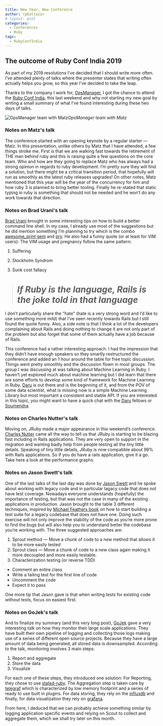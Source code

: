 ```yaml
---
title: New Year, New Conference
author: rpbaltazar
# layout: post
categories:
  - Conferences
  - Ruby
tags:
  - RubyConfIndia
---
```

## The outcome of Ruby Conf India 2019

As part of my 2019 resolutions I’ve decided that I should write more often. I’ve attended plenty of talks where the presenter states that writing often actually helps you grow, so this year I’ve decided to take the leap.

Thanks to the company I work for, [OpsManager](https://opsmanager.com), I got the chance to attend the [Ruby Conf India](https://www.rubyconfindia.org/), this last weekend and why not starting my new goal by writing a small summary of what I’ve found interesting during these two days of talks.

![OpsManager team with Matz](https://cdn-images-1.medium.com/max/8064/1*AuOTaFj3jAWeK6nCqoyWbw.jpeg)*OpsManager team with Matz*


### Notes on Matz's talk

The conference started with an opening keynote by a regular starter — Matz. In this presentation, unlike others by Matz that I have attended, a few things stroke me. First is that we are walking fast towards the retirement of THE man behind ruby and this is raising quite a few questions on the core team. Who and how are they going to replace Matz who has always had a strong opinion in regards to ruby development. I’m pretty sure they will find a solution, but there might be a critical transition period, that hopefully will run as smoothly as the latest ruby releases upgrades! On other notes, Matz mentioned that this year will be the year of the concurrency for him and how ruby 3 is planned to bring better tooling. Finally he re-stated that static typing in ruby is something that should not be needed and he won’t do any work towards that direction.

### Notes on Brad Urani's talk

[Brad Urani](http://fractalbanana.com) brought in some interesting tips on how to build a better command line shell. In my case, I already use most of the suggestions but he did mention something I’m planning to try which is the combo [awesome_print gem](https://github.com/awesome-print/awesome_print) and [pry](https://github.com/pry/pry).
He also had a funny quote (or at least for VIM users): The VIM usage and pregnancy follow the same pattern:

1. Suffering

1. Stockholm Syndrom

1. Sunk cost fallacy

> # *If Ruby is the language, Rails is the joke told in that language*

I don’t particularly share the “hate” (hate is a very strong word and I’d like to use something more mild) that I’ve seen recently towards Rails but I still found the quote funny. Also, a side note is that I think a lot of the developers complaining about Rails and doing nothing to change it are not only part of the problem but also forget that some of them actually have a job because of Rails.

This conference had a rather interesting approach. I had the impression that they didn’t have enough speakers so they smartly restructured the conference and added an 1 hour around the table for free topic discussion. Things went pretty smoothly and the discussion flown in most groups. The group I was discussing at was talking about Machine Learning in Ruby. I haven’t yet explored much about machine learning but I did learn that there are some efforts to develop some kind of framework for Machine Learning in Ruby. [Daru](https://github.com/SciRuby/daru) is out there and is the beginning of it, and from the POV of some data scientist, what is missing now is a simple Machine Learning Library but most important a consistent and stable API. If you are interested in this topic, you might want to have a quick chat with the [Daru](https://github.com/SciRuby/daru) fellows or [Soumendra](https://twitter.com/dataBiryani).

### Notes on Charles Nutter's talk

Moving on, JRuby made a major appearance in this weekend’s conference. [Charles Nutter](https://twitter.com/headius) came all the way to tell us that JRuby is starting to be blazing fast including in Rails applications. They are very open to support in the migration and wanting badly help from people testing all the tiny little details.
Speaking of tiny little details, JRuby is now compatible about 99% with Rails applications. So if you do have a rails application, give it a go. Take here a look at the performance graphs.


### Notes on Jason Swett's talk

One of the last talks of the last day was done by [Jason Swett](https://www.codewithjason.com/) and he spoke about working with legacy code and in particular lagacy code that does not have test coverage. Nowadays everyone understands (hopefully) the importance of testing, but that was not the case in many of the existing applications in production. Jason brought to the table 3 different techniques, inspired by [Michael Feathers book](https://www.amazon.com/Working-Effectively-Legacy-Michael-Feathers/dp/0131177052) on how to start building a test suite for a legacy codebase that does not have one. Doing such exercise will not only improve the stability of the code as you’re more prone to find the bugs but will also help you to understand better the codebase you’re working with.
The three suggested approaches are:

1. Sprout method — Move a chunk of code to a new method that allows it to be more easily tested
1. Sprout class — Move a chunk of code to a new class again making it more decoupled and more easily testable.
1. Characterization testing (or reverse TDD)
  * Comment an entire class
  * Write a failing test for the first line of code
  * Uncomment the code
  * Expect it to pass

One more tip that Jason gave is that when writing tests for existing code without tests, focus on easiest first.

### Notes on GoJek's talk

And to finalize my summary (and this very long post), [GoJek](https://gojek.com) gave a very interesting talk on how they monitor their large scale applications. They have built their own pipeline of logging and collecting those logs making use of a series of different open source projects. Because they have a large amount of data being generated, all stored data is downsampled. According to the talk, monitoring involves 3 main steps:

1. Report and aggregate
1. Store the data
1. Visualize

For each one of these steps, they introduced one solution:
For Reporting, they chose to use [statsd-ruby](https://github.com/github/statsd-ruby). The Aggregation step is taken care by [telegraf](https://portal.influxdata.com/downloads/) which is characterized by low memory footprint and a series of ready to use built in plugins. For data storing, they rely on the [influxdb](https://portal.influxdata.com/downloads/) and finally, for data visualization they rely on [grafana](https://grafana.com/get).

From here, I deduced that we can probably achieve something similar by logging application specific events and relying on Scout to collect and aggregate them, which we shall try later on this month.
